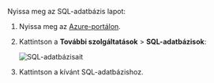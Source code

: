 
Nyissa meg az SQL-adatbázis lapot:

1.  Nyissa meg az [Azure-portálon](https://portal.azure.com).
2.  Kattintson a **További szolgáltatások** > **SQL-adatbázisok**:

    ![SQL-adatbázisait](./media/sql-database-browse-to-database/browse-to-database.png)

3.  Kattintson a kívánt SQL-adatbázishoz.